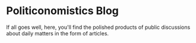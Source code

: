 # Politiconomistics Blog
If all goes well, here, you'll find the polished products of public discussions about daily matters in the form of articles.
